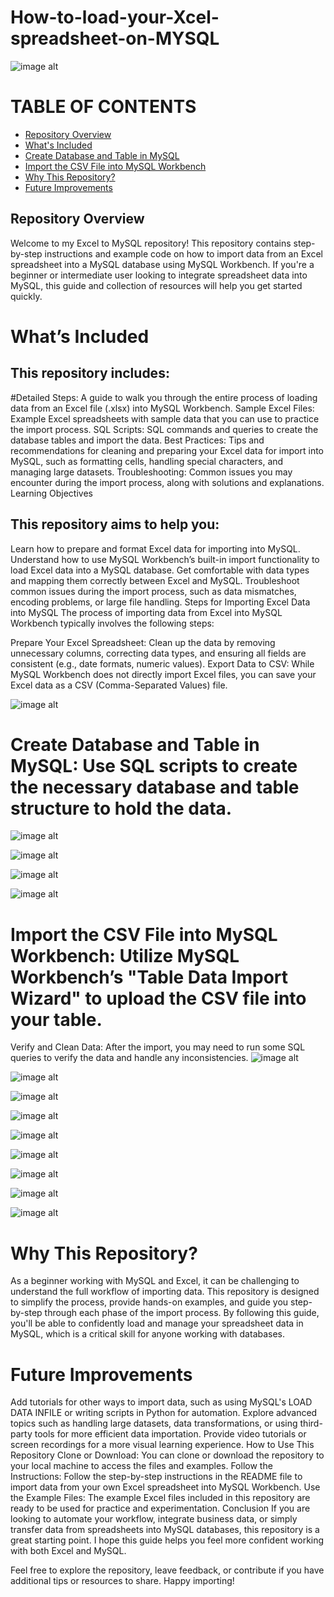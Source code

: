 # How-to-load-your-Xcel-spreadsheet-on-MYSQL
![image alt](https://github.com/kenny755/How-to-load-your-Xcel-spreadsheet-on-MYSQL/blob/6530fb9c9281c6c578afc83ab98c12fa82962137/kaggle_to_powerbi.gif)


# TABLE OF CONTENTS
- [Repository Overview](#Repository-overview)
- [What's Included](#What's-Incuded)
- [Create Database and Table in MySQL](#Create-Database-and-Table-in-MySQL)
- [Import the CSV File into MySQL Workbench](#Import-the-CSV-File-into-MySQL-Workbench)
- [Why This Repository?](#Why-This-Repository?)
- [Future Improvements](#Future-Improvements)



## Repository Overview
Welcome to my Excel to MySQL repository! This repository contains step-by-step instructions and example code on how to import data from an Excel spreadsheet into a MySQL database using MySQL Workbench. If you're a beginner or intermediate user looking to integrate spreadsheet data into MySQL, this guide and collection of resources will help you get started quickly.

# What’s Included
## This repository includes:

#Detailed Steps: A guide to walk you through the entire process of loading data from an Excel file (.xlsx) into MySQL Workbench.
Sample Excel Files: Example Excel spreadsheets with sample data that you can use to practice the import process.
SQL Scripts: SQL commands and queries to create the database tables and import the data.
Best Practices: Tips and recommendations for cleaning and preparing your Excel data for import into MySQL, such as formatting cells, handling special characters, and managing large datasets.
Troubleshooting: Common issues you may encounter during the import process, along with solutions and explanations.
Learning Objectives
## This repository aims to help you:

Learn how to prepare and format Excel data for importing into MySQL.
Understand how to use MySQL Workbench’s built-in import functionality to load Excel data into a MySQL database.
Get comfortable with data types and mapping them correctly between Excel and MySQL.
Troubleshoot common issues during the import process, such as data mismatches, encoding problems, or large file handling.
Steps for Importing Excel Data into MySQL
The process of importing data from Excel into MySQL Workbench typically involves the following steps:

Prepare Your Excel Spreadsheet: Clean up the data by removing unnecessary columns, correcting data types, and ensuring all fields are consistent (e.g., date formats, numeric values).
Export Data to CSV: While MySQL Workbench does not directly import Excel files, you can save your Excel data as a CSV (Comma-Separated Values) file.

![image alt](https://github.com/kenny755/How-to-load-your-Xcel-spreadsheet-on-MYSQL/blob/fe4122734ddae3576fdeb9c36cecef886a2d5835/Screenshot%20(1).png)


# Create Database and Table in MySQL: Use SQL scripts to create the necessary database and table structure to hold the data.

![image alt](https://github.com/kenny755/How-to-load-your-Xcel-spreadsheet-on-MYSQL/blob/f57a5b70f789b63e1d2784285289bb00608a278a/Screenshot%20(2).png)

![image alt](https://github.com/kenny755/How-to-load-your-Xcel-spreadsheet-on-MYSQL/blob/f57a5b70f789b63e1d2784285289bb00608a278a/Screenshot%20(3).png)

![image alt](https://github.com/kenny755/How-to-load-your-Xcel-spreadsheet-on-MYSQL/blob/f57a5b70f789b63e1d2784285289bb00608a278a/Screenshot%20(4).png)

![image alt](https://github.com/kenny755/How-to-load-your-Xcel-spreadsheet-on-MYSQL/blob/3da061d34f10ef2f053e09eb0675a3d544da0d5d/Screenshot%20(5).png)

# Import the CSV File into MySQL Workbench: Utilize MySQL Workbench’s "Table Data Import Wizard" to upload the CSV file into your table.
Verify and Clean Data: After the import, you may need to run some SQL queries to verify the data and handle any inconsistencies.
![image alt](https://github.com/kenny755/How-to-load-your-Xcel-spreadsheet-on-MYSQL/blob/7e5fbf84b5bfbed36be6b1d6d9267ec3ecd42992/Screenshot%20(6).png)

![image alt](https://github.com/kenny755/How-to-load-your-Xcel-spreadsheet-on-MYSQL/blob/7e5fbf84b5bfbed36be6b1d6d9267ec3ecd42992/Screenshot%20(7).png)

![image alt](https://github.com/kenny755/How-to-load-your-Xcel-spreadsheet-on-MYSQL/blob/7e5fbf84b5bfbed36be6b1d6d9267ec3ecd42992/Screenshot%20(8).png)

![image alt](https://github.com/kenny755/How-to-load-your-Xcel-spreadsheet-on-MYSQL/blob/7e5fbf84b5bfbed36be6b1d6d9267ec3ecd42992/Screenshot%20(9).png)

![image alt](https://github.com/kenny755/How-to-load-your-Xcel-spreadsheet-on-MYSQL/blob/7e5fbf84b5bfbed36be6b1d6d9267ec3ecd42992/Screenshot%20(10).png)

![image alt](https://github.com/kenny755/How-to-load-your-Xcel-spreadsheet-on-MYSQL/blob/7e5fbf84b5bfbed36be6b1d6d9267ec3ecd42992/Screenshot%20(11).png)

![image alt](https://github.com/kenny755/How-to-load-your-Xcel-spreadsheet-on-MYSQL/blob/7e5fbf84b5bfbed36be6b1d6d9267ec3ecd42992/Screenshot%20(12).png)

![image alt](https://github.com/kenny755/How-to-load-your-Xcel-spreadsheet-on-MYSQL/blob/7e5fbf84b5bfbed36be6b1d6d9267ec3ecd42992/Screenshot%20(13).png)

![image alt](https://github.com/kenny755/How-to-load-your-Xcel-spreadsheet-on-MYSQL/blob/7e5fbf84b5bfbed36be6b1d6d9267ec3ecd42992/Screenshot%20(15).png)

# Why This Repository?
As a beginner working with MySQL and Excel, it can be challenging to understand the full workflow of importing data. This repository is designed to simplify the process, provide hands-on examples, and guide you step-by-step through each phase of the import process. By following this guide, you'll be able to confidently load and manage your spreadsheet data in MySQL, which is a critical skill for anyone working with databases.

# Future Improvements
Add tutorials for other ways to import data, such as using MySQL's LOAD DATA INFILE or writing scripts in Python for automation.
Explore advanced topics such as handling large datasets, data transformations, or using third-party tools for more efficient data importation.
Provide video tutorials or screen recordings for a more visual learning experience.
How to Use This Repository
Clone or Download: You can clone or download the repository to your local machine to access the files and examples.
Follow the Instructions: Follow the step-by-step instructions in the README file to import data from your own Excel spreadsheet into MySQL Workbench.
Use the Example Files: The example Excel files included in this repository are ready to be used for practice and experimentation.
Conclusion
If you are looking to automate your workflow, integrate business data, or simply transfer data from spreadsheets into MySQL databases, this repository is a great starting point. I hope this guide helps you feel more confident working with both Excel and MySQL.

Feel free to explore the repository, leave feedback, or contribute if you have additional tips or resources to share. Happy importing!
